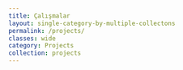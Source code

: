 ```yaml
---
title: Çalışmalar
layout: single-category-by-multiple-collectons
permalink: /projects/
classes: wide
category: Projects
collection: projects
---
```


